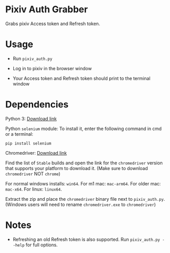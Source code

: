 # Pixiv Auth Grabber

Grabs pixiv Access token and Refresh token.

# Usage

- Run `pixiv_auth.py`

- Log in to pixiv in the browser window

- Your Access token and Refresh token should print to the terminal window

# Dependencies

Python 3: [Download link](https://www.python.org/downloads/)

Python `selenium` module: To install it, enter the following command in cmd or a terminal:

```
pip install selenium
```

Chromedriver: [Download link](https://googlechromelabs.github.io/chrome-for-testing/) 

Find the list of `Stable` builds and open the link for the `chromedriver` version that supports your platform to download it. (Make sure to download `chromedriver` NOT `chrome`)

For normal windows installs: `win64`. For m1 mac: `mac-arm64`. For older mac: `mac-x64`. For linux: `linux64`.

Extract the zip and place the `chromedriver` binary file next to `pixiv_auth.py`. (Windows users will need to rename `chromedriver.exe` to `chromedriver`)

# Notes

- Refreshing an old Refresh token is also supported. Run `pixiv_auth.py --help` for full options.
